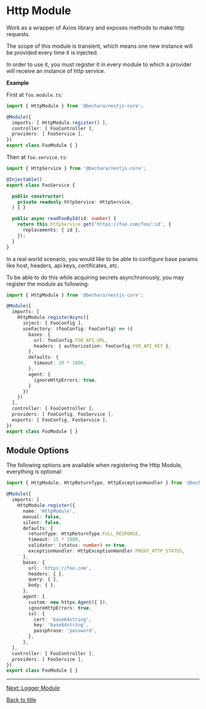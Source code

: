 # Http Module

Work as a wrapper of Axios library and exposes methods to make http requests.

The scope of this module is transient, which means one new instance will be provided every time it is injected.

In order to use it, you must register it in every module to which a provider will receive an instance of http service.

**Example**

First at `foo.module.ts`:

```ts
import { HttpModule } from '@bechara/nestjs-core';

@Module({
  imports: [ HttpModule.register() ],
  controller: [ FooController ],
  providers: [ FooService ],
})
export class FooModule { }
```

Then at `foo.service.ts`:

```ts
import { HttpService } from '@bechara/nestjs-core';

@Injectable()
export class FooService {

  public constructor(
    private readonly httpService: HttpService,
  ) { }

  public async readFooById(id: number) {
    return this.httpService.get('https://foo.com/foo/:id', {
      replacements: { id },
    });
  }
}
```

In a real world scenario, you would like to be able to configure base params like host, headers, api keys, certificates, etc.

To be able to do this while acquiring secrets asynchronously, you may register the module as following:

```ts
import { HttpModule } from '@bechara/nestjs-core';

@Module({
  imports: [ 
    HttpModule.registerAsync({
      inject: [ FooConfig ],
      useFactory: (fooConfig: FooConfig) => ({
        bases: {
          url: fooConfig.FOO_API_URL,
          headers: { authorization: fooConfig.FOO_API_KEY },
        },
        defaults: {
          timeout: 20 * 1000,
        },
        agent: {
          ignoreHttpErrors: true,
        }
      })
    })
  ],
  controller: [ FooController ],
  providers: [ FooConfig, FooService ],
  exports: [ FooConfig, FooService ],
})
export class FooModule { }
```

## Module Options

The following options are available when registering the Http Module, everything is optional:

```ts
import { HttpModule, HttpReturnType, HttpExceptionHandler } from '@bechara/nestjs-core';

@Module({
  imports: [
    HttpModule.register({
      name: 'HttpModule',
      manual: false,
      silent: false,
      defaults: {
        returnType: HttpReturnType.FULL_RESPONSE,
        timeout: 15 * 1000,
        validator: (status: number) => true,
        exceptionHandler: HttpExceptionHandler.PROXY_HTTP_STATUS,
      },
      bases: {
        url: 'https://foo.com',
        headers: { },
        query: { },
        body: { },
      },
      agent: {
        custom: new https.Agent({ }),
        ignoreHttpErrors: true,
        ssl: {
          cert: 'base64string',
          key: 'base64string',
          passphrase: 'password',
        },
      },
  ],
  controller: [ FooController ],
  providers: [ FooService ],
})
export class FooModule { }
```

---

[Next: Logger Module](logger.module.md)

[Back to title](../README.md)
